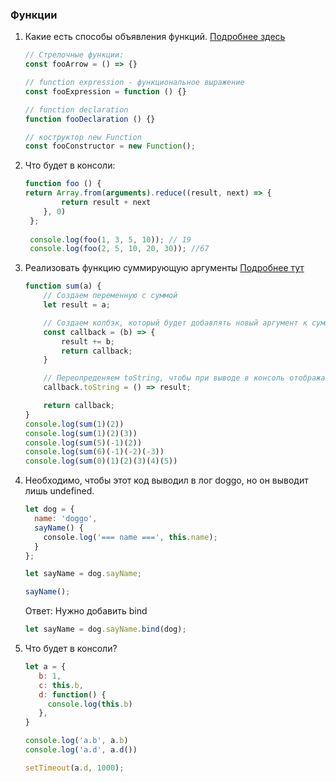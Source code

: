 ### Функции

1. Какие есть способы объявления функций.
    [Подробнее здесь](https://learn.javascript.ru/function-declaration-expression)
    ```js
    // Стрелочные функции:
   const fooArrow = () => {}
   
   // function expression - функциональное выражение
   const fooExpression = function () {}
   
   // function declaration
   function fooDeclaration () {}
   
   // коструктор new Function
   const fooConstructor = new Function(); 
    ```
    
2. Что будет в консоли:
    ```js
    function foo () {
    return Array.from(arguments).reduce((result, next) => {
            return result + next
        }, 0)
     };
     
     console.log(foo(1, 3, 5, 10)); // 19
     console.log(foo(2, 5, 10, 20, 30)); //67
     ```
   
3. Реализовать функцию суммирующую аргументы 
    [Подробнее тут](https://learn.javascript.ru/task/sum-many-brackets)
    ```js
    function sum(a) {
        // Создаем переменную с суммой
        let result = a;
    
        // Создаем колбэк, который будет добавлять новый аргумент к сумме
        const callback = (b) => {
            result += b;
            return callback;
        }
    
        // Переопреденяем toString, чтобы при выводе в консоль отображалась сумма
        callback.toString = () => result;
    
        return callback;
    }
    console.log(sum(1)(2))
    console.log(sum(1)(2)(3))
    console.log(sum(5)(-1)(2))
    console.log(sum(6)(-1)(-2)(-3))
    console.log(sum(0)(1)(2)(3)(4)(5))
   ```

4. Необходимо, чтобы этот код выводил в лог doggo, но он выводит лишь undefined.
    ```js
    let dog = {
      name: 'doggo',
      sayName() {
        console.log('=== name ===', this.name);
      }
    };
    
    let sayName = dog.sayName;
    
    sayName();
    ```
    Ответ: Нужно добавить bind
    ```js
    let sayName = dog.sayName.bind(dog);
    ```
   
5. Что будет в консоли?
    ```js
    let a = {
       b: 1,
       c: this.b,
       d: function() { 
         console.log(this.b)
       },
    }
    
    console.log('a.b', a.b)
    console.log('a.d', a.d())
    
    setTimeout(a.d, 1000);
    ```